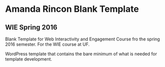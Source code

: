 # Amanda Rincon Blank Template

## WIE Spring 2016

Blank Template for Web Interactivity and Engagement Course fro the spring 2016 semester. For the WIE course at UF.

WordPress template that contains the bare minimum of what is needed for template development.
